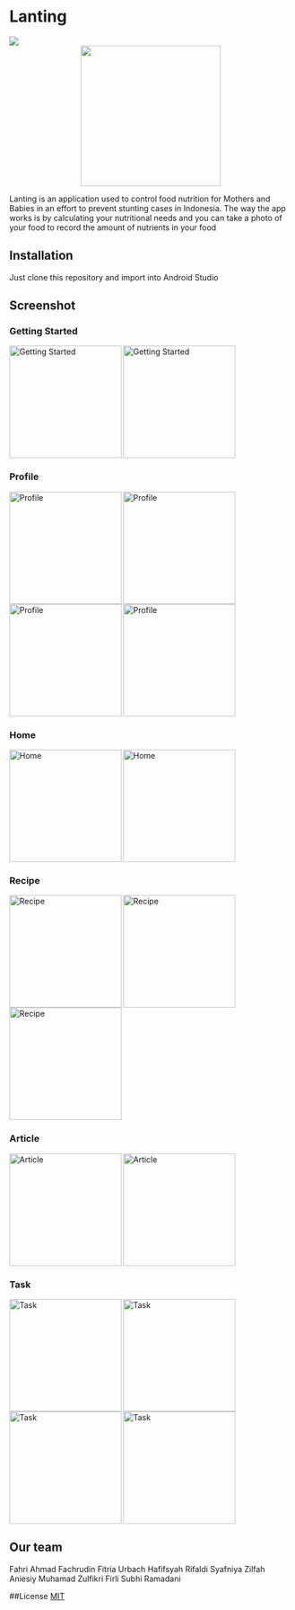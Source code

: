 # Lanting
<img src="https://img.shields.io/badge/platform-android-brightgreen"/>

<div align="center"><img src="/readme/logo.png" width="250"/></div>

Lanting is an application used to control food nutrition for Mothers and Babies in an effort to prevent stunting cases in Indonesia. The way the app works is by calculating your nutritional needs and you can take a photo of your food to record the amount of nutrients in your food

## Installation
Just clone this repository and import into Android Studio

## Screenshot

### Getting Started
<div><img src="/readme/01.jpg" width="200" alt="Getting Started" align="left"/><img src="/readme/02.jpg" width="200" alt="Getting Started"/></div>

### Profile
<div><img src="/readme/03.jpg" width="200" alt="Profile" align="left"/><img src="/readme/04.jpg" width="200" alt="Profile" align="left"/><img src="/readme/05.jpg" width="200" alt="Profile" align="left"/><img src="/readme/06.jpg" width="200" alt="Profile"/></div>

### Home
<div><img src="/readme/07.jpg" width="200" alt="Home" align="left"/><img src="/readme/08.jpg" width="200" alt="Home"/></div>

### Recipe
<div><img src="/readme/09.jpg" width="200" alt="Recipe" align="left"/><img src="/readme/10.jpg" width="200" alt="Recipe" align="left"/><img src="/readme/11.jpg" width="200" alt="Recipe"/></div>

### Article
<div><img src="/readme/12.jpg" width="200" alt="Article" align="left"/><img src="/readme/13.jpg" width="200" alt="Article"/></div>

### Task
<div><img src="/readme/14.jpg" width="200" alt="Task" align="left"/><img src="/readme/15.jpg" width="200" alt="Task" align="left"/><img src="/readme/16.jpg" width="200" alt="Task" align="left"/><img src="/readme/17.jpg" width="200" alt="Task"/></div>

## Our team
Fahri Ahmad Fachrudin
Fitria Urbach
Hafifsyah Rifaldi
Syafniya Zilfah Aniesiy
Muhamad Zulfikri
Firli Subhi Ramadani

##License
[MIT](/LICENSE "MIT")